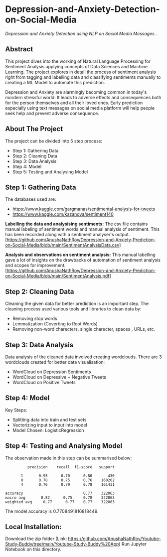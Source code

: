 # Depression-and-Anxiety-Detection-on-Social-Media
*Depression and Anxiety Detection using NLP on Social Media Messages .*

## Abstract
This project dives into the working of Natural Language Processing for Sentiment Analysis applying concepts of Data Sciences and Machine Learning. The project explores in detail the process of sentiment analysis right from tagging and labelling data and classifying sentiments manually to creating a ML Model to automate this prediction.

Depression and Anxiety are alarmingly becoming common in today's mordern stressful world. It leads to adverse effects and consequences both for the person themselves and all their loved ones. Early prediction especially using text messages on social media platform will help people seek help and prevent adverse consequence.



## About The Project
The project can be divided into 5 step process:
- Step 1: Gathering Data 
- Step 2: Cleaning Data
- Step 3: Data Analysis
- Step 4: Model
- Step 5: Testing and Analysing Model

## Step 1: Gathering Data
 The databases used are:
 -  https://www.kaggle.com/gargmanas/sentimental-analysis-for-tweets
 -  https://www.kaggle.com/kazanova/sentiment140
 

**Labelling the data and analysising sentiments:**
The csv file contains manual labeling of sentiment words and manual analysis of sentiment. This has been recorded along with a sentiment analyser's output.
[https://github.com/AnushaNathRoy/Depression-and-Anxiety-Prediction-on-Social-Media/blob/main/SentimentAnalysisData.csv]

**Analysis and observations on sentiment analysis:**
This manual labelling gave a lot of insights on the drawbacks of automation of sentiment analysis and scopes for improvement.
[https://github.com/AnushaNathRoy/Depression-and-Anxiety-Prediction-on-Social-Media/blob/main/SentimentAnalysis.pdf]

## Step 2: Cleaning Data

Cleaning the given data for better prediction is an important step. The cleaning process used various tools and libraries to clean data by: 
- Removing stop words 
- Lemmatization (Coverting to Root Words)
- Removing non-word charecters, single charecter, spaces , URLs, etc.

## Step 3: Data Analysis

Data analysis of the cleaned data involved creating wordclouds. There are 3 wordclouds created for better data visualisation:
- WordCloud on Depression Sentiments
- WordCloud on Depressive + Negative Tweets
- WordCloud on Positive Tweets

## Step 4: Model

Key Steps:
- Splitting data into train and test sets
- Vectorizing input to input into model
- Model Chosen: LogisticRegression

## Step 4: Testing and Analysing Model
The observation made in this step can be summarised below:

              precision    recall  f1-score   support

          -1       0.93      0.70      0.80       430
           0       0.78      0.75      0.76    160202
           4       0.76      0.79      0.78    161431

    accuracy                           0.77    322063
    macro avg       0.82      0.75     0.78    322063
    weighted avg     0.77      0.77    0.77    322063

The model accuracy is 0.7708491816818449.

## Local Installation:

Download the zip folder 
(Link: https://github.com/AnushaNathRoy/Youtube-Study-Buddy/tree/main/Youtube-Study-Buddy%20App)
Run Jupyter Notebook on this directory.

